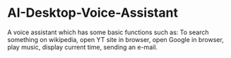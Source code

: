 # AI-Desktop-Voice-Assistant
A voice assistant which has some basic functions such as: To search something on wikipedia, open YT site in browser, open Google in browser, play music, display current time, sending an e-mail.
